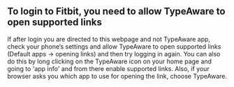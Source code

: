 ## To login to Fitbit, you need to allow TypeAware to open supported links

If after login you are directed to this webpage and not TypeAware app, check your phone’s settings and allow TypeAware to open supported links (Default apps -> opening links) and then try logging in again. You can also do this by long clicking on the TypeAware icon on your home page and going to 'app info' and from there enable supported links. Also, if your browser asks you which app to use for opening the link, choose TypeAware.

